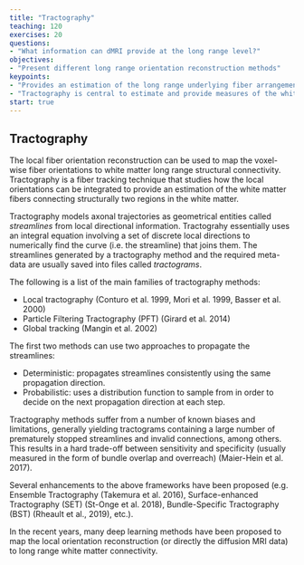 ```yaml
---
title: "Tractography"
teaching: 120
exercises: 20
questions:
- "What information can dMRI provide at the long range level?"
objectives:
- "Present different long range orientation reconstruction methods"
keypoints:
- "Provides an estimation of the long range underlying fiber arrangement"
- "Tractography is central to estimate and provide measures of the white matter neuroanatomy"
start: true
---
```


## Tractography

The local fiber orientation reconstruction can be used to map the voxel-wise
fiber orientations to white matter long range structural connectivity.
Tractography is a fiber tracking technique that studies how the local
orientations can be integrated to provide an estimation of the white matter
fibers connecting structurally two regions in the white matter.

Tractography models axonal trajectories as geometrical entities called
*streamlines* from local directional information. Tractograhy essentially uses
an integral equation involving a set of discrete local directions to numerically
find the curve (i.e. the streamline) that joins them. The streamlines generated
by a tractography method and the required meta-data are usually saved into files
called *tractograms*.

The following is a list of the main families of tractography methods:

* Local tractography (Conturo et al. 1999, Mori et al. 1999, Basser et al. 2000)
* Particle Filtering Tractography (PFT) (Girard et al. 2014)
* Global tracking (Mangin et al. 2002)

The first two methods can use two approaches to propagate the streamlines:
- Deterministic: propagates streamlines consistently using the same propagation
direction.
- Probabilistic: uses a distribution function to sample from in order to decide
on the next propagation direction at each step.

Tractography methods suffer from a number of known biases and limitations,
generally yielding tractograms containing a large number of prematurely stopped
streamlines and invalid connections, among others. This results in a hard
trade-off between sensitivity and specificity (usually measured in the form of
bundle overlap and overreach) (Maier-Hein et al. 2017).

Several enhancements to the above frameworks have been proposed (e.g. Ensemble
Tractography (Takemura et al. 2016), Surface-enhanced Tractography (SET)
(St-Onge et al. 2018), Bundle-Specific Tractography (BST) (Rheault et al.,
2019), etc.).

In the recent years, many deep learning methods have been proposed to map the
local orientation reconstruction (or directly the diffusion MRI data) to long
range white matter connectivity.
